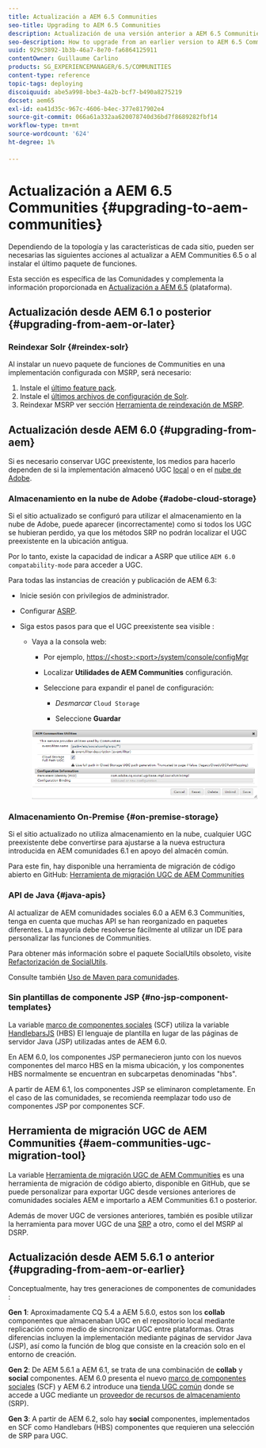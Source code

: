 ```yaml
---
title: Actualización a AEM 6.5 Communities
seo-title: Upgrading to AEM 6.5 Communities
description: Actualización de una versión anterior a AEM 6.5 Communities
seo-description: How to upgrade from an earlier version to AEM 6.5 Communities
uuid: 929c3892-1b3b-46a7-8e70-fa6864125911
contentOwner: Guillaume Carlino
products: SG_EXPERIENCEMANAGER/6.5/COMMUNITIES
content-type: reference
topic-tags: deploying
discoiquuid: abe5a998-bbe3-4a2b-bcf7-b490a8275219
docset: aem65
exl-id: ea41d35c-967c-4606-b4ec-377e817902e4
source-git-commit: 066a61a332aa620078740d36bd7f8689282fbf14
workflow-type: tm+mt
source-wordcount: '624'
ht-degree: 1%

---
```


# Actualización a AEM 6.5 Communities {#upgrading-to-aem-communities}

Dependiendo de la topología y las características de cada sitio, pueden ser necesarias las siguientes acciones al actualizar a AEM Communities 6.5 o al instalar el último paquete de funciones.

Esta sección es específica de las Comunidades y complementa la información proporcionada en [Actualización a AEM 6.5](/help/sites-deploying/upgrade.md) (plataforma).

## Actualización desde AEM 6.1 o posterior {#upgrading-from-aem-or-later}

### Reindexar Solr {#reindex-solr}

Al instalar un nuevo paquete de funciones de Communities en una implementación configurada con MSRP, será necesario:

1. Instale el [último feature pack](/help/communities/deploy-communities.md#latestfeaturepack).
1. Instale el [últimos archivos de configuración de Solr](/help/communities/msrp.md#upgrading).
1. Reindexar MSRP ver sección [Herramienta de reindexación de MSRP](/help/communities/msrp.md#msrp-reindex-tool).

## Actualización desde AEM 6.0 {#upgrading-from-aem}

Si es necesario conservar UGC preexistente, los medios para hacerlo dependen de si la implementación almacenó UGC [local](#on-premise-storage) o en el [nube de Adobe](#adobe-cloud-storage).

### Almacenamiento en la nube de Adobe {#adobe-cloud-storage}

Si el sitio actualizado se configuró para utilizar el almacenamiento en la nube de Adobe, puede aparecer (incorrectamente) como si todos los UGC se hubieran perdido, ya que los métodos SRP no podrán localizar el UGC preexistente en la ubicación antigua.

Por lo tanto, existe la capacidad de indicar a ASRP que utilice `AEM 6.0 compatability-mode` para acceder a UGC.

Para todas las instancias de creación y publicación de AEM 6.3:

* Inicie sesión con privilegios de administrador.
* Configurar [ASRP](/help/communities/asrp.md).
* Siga estos pasos para que el UGC preexistente sea visible :

   * Vaya a la consola web:

      * Por ejemplo, [https://&lt;host>:&lt;port>/system/console/configMgr](https://localhost:4502/system/console/configMgr)

      * Localizar **Utilidades de AEM Communities** configuración.
      * Seleccione para expandir el panel de configuración:

         * *Desmarcar* `Cloud Storage`

         * Seleccione **Guardar**

      ![utilidades](assets/utilities.png)


### Almacenamiento On-Premise {#on-premise-storage}

Si el sitio actualizado no utiliza almacenamiento en la nube, cualquier UGC preexistente debe convertirse para ajustarse a la nueva estructura introducida en AEM comunidades 6.1 en apoyo del almacén común.

Para este fin, hay disponible una herramienta de migración de código abierto en GitHub:
[Herramienta de migración UGC de AEM Communities](https://github.com/Adobe-Marketing-Cloud/communities-ugc-migration)

### API de Java {#java-apis}

Al actualizar de AEM comunidades sociales 6.0 a AEM 6.3 Communities, tenga en cuenta que muchas API se han reorganizado en paquetes diferentes. La mayoría debe resolverse fácilmente al utilizar un IDE para personalizar las funciones de Communities.

Para obtener más información sobre el paquete SocialUtils obsoleto, visite [Refactorización de SocialUtils](/help/communities/socialutils.md).

Consulte también [Uso de Maven para comunidades](/help/communities/maven.md).

### Sin plantillas de componente JSP {#no-jsp-component-templates}

La variable [marco de componentes sociales](/help/communities/scf.md) (SCF) utiliza la variable [HandlebarsJS](https://handlebarsjs.com/) (HBS) El lenguaje de plantilla en lugar de las páginas de servidor Java (JSP) utilizadas antes de AEM 6.0.

En AEM 6.0, los componentes JSP permanecieron junto con los nuevos componentes del marco HBS en la misma ubicación, y los componentes HBS normalmente se encuentran en subcarpetas denominadas &quot;hbs&quot;.

A partir de AEM 6.1, los componentes JSP se eliminaron completamente. En el caso de las comunidades, se recomienda reemplazar todo uso de componentes JSP por componentes SCF.

## Herramienta de migración UGC de AEM Communities {#aem-communities-ugc-migration-tool}

La variable [Herramienta de migración UGC de AEM Communities](https://github.com/Adobe-Marketing-Cloud/communities-ugc-migration) es una herramienta de migración de código abierto, disponible en GitHub, que se puede personalizar para exportar UGC desde versiones anteriores de comunidades sociales AEM e importarlo a AEM Communities 6.1 o posterior.

Además de mover UGC de versiones anteriores, también es posible utilizar la herramienta para mover UGC de una [SRP](/help/communities/working-with-srp.md) a otro, como el del MSRP al DSRP.

## Actualización desde AEM 5.6.1 o anterior {#upgrading-from-aem-or-earlier}

Conceptualmente, hay tres generaciones de componentes de comunidades :

**Gen 1**: Aproximadamente CQ 5.4 a AEM 5.6.0, estos son los **collab** componentes que almacenaban UGC en el repositorio local mediante replicación como medio de sincronizar UGC entre plataformas. Otras diferencias incluyen la implementación mediante páginas de servidor Java (JSP), así como la función de blog que consiste en la creación solo en el entorno de creación.

**Gen 2**: De AEM 5.6.1 a AEM 6.1, se trata de una combinación de **collab** y **social** componentes. AEM 6.0 presenta el nuevo [marco de componentes sociales](/help/communities/scf.md) (SCF) y AEM 6.2 introduce una [tienda UGC común](/help/communities/working-with-srp.md) donde se accede a UGC mediante un [proveedor de recursos de almacenamiento](/help/communities/srp.md) (SRP).

**Gen 3**: A partir de AEM 6.2, solo hay **social** componentes, implementados en SCF como Handlebars (HBS) componentes que requieren una selección de SRP para UGC.
